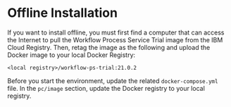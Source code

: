 # Offline Installation

If you want to install offline, you must first find a computer that can access the Internet to pull the Workflow Process Service Trial image from the IBM Cloud Registry. Then, retag the image as the following and upload the Docker image to your local Docker Registry:

```
<local registry>/workflow-ps-trial:21.0.2
```

Before you start the environment, update the related `docker-compose.yml` file. In the `pc/image` section, update the Docker registry to your local registry.
